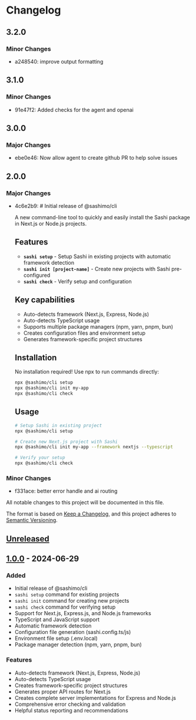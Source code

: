# Changelog

## 3.2.0

### Minor Changes

- a248540: improve output formatting

## 3.1.0

### Minor Changes

- 91e47f2: Added checks for the agent and openai

## 3.0.0

### Major Changes

- ebe0e46: Now allow agent to create github PR to help solve issues

## 2.0.0

### Major Changes

- 4c6e2b9: # Initial release of @sashimo/cli

    A new command-line tool to quickly and easily install the Sashi package in Next.js or Node.js projects.

    ## Features
    - **`sashi setup`** - Setup Sashi in existing projects with automatic framework detection
    - **`sashi init [project-name]`** - Create new projects with Sashi pre-configured
    - **`sashi check`** - Verify setup and configuration

    ## Key capabilities
    - Auto-detects framework (Next.js, Express, Node.js)
    - Auto-detects TypeScript usage
    - Supports multiple package managers (npm, yarn, pnpm, bun)
    - Creates configuration files and environment setup
    - Generates framework-specific project structures

    ## Installation

    No installation required! Use npx to run commands directly:

    ```bash
    npx @sashimo/cli setup
    npx @sashimo/cli init my-app
    npx @sashimo/cli check
    ```

    ## Usage

    ```bash
    # Setup Sashi in existing project
    npx @sashimo/cli setup

    # Create new Next.js project with Sashi
    npx @sashimo/cli init my-app --framework nextjs --typescript

    # Verify your setup
    npx @sashimo/cli check
    ```

### Minor Changes

- f331ace: better error handle and ai routing

All notable changes to this project will be documented in this file.

The format is based on [Keep a Changelog](https://keepachangelog.com/en/1.0.0/),
and this project adheres to [Semantic Versioning](https://semver.org/spec/v2.0.0.html).

## [Unreleased]

## [1.0.0] - 2024-06-29

### Added

- Initial release of @sashimo/cli
- `sashi setup` command for existing projects
- `sashi init` command for creating new projects
- `sashi check` command for verifying setup
- Support for Next.js, Express.js, and Node.js frameworks
- TypeScript and JavaScript support
- Automatic framework detection
- Configuration file generation (sashi.config.ts/js)
- Environment file setup (.env.local)
- Package manager detection (npm, yarn, pnpm, bun)

### Features

- Auto-detects framework (Next.js, Express, Node.js)
- Auto-detects TypeScript usage
- Creates framework-specific project structures
- Generates proper API routes for Next.js
- Creates complete server implementations for Express and Node.js
- Comprehensive error checking and validation
- Helpful status reporting and recommendations

[Unreleased]: https://github.com/your-org/usesashi/compare/v1.0.0...HEAD
[1.0.0]: https://github.com/your-org/usesashi/releases/tag/v1.0.0
